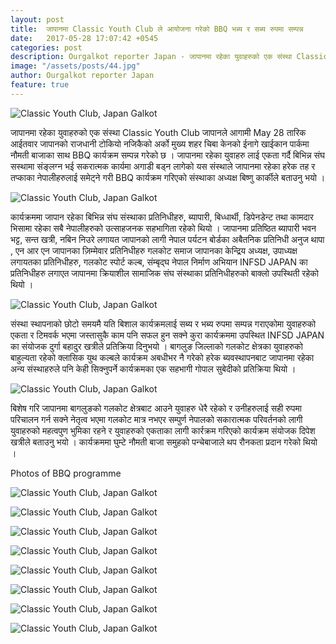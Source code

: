 ```yaml
---
layout: post
title:  जापानमा Classic Youth Club ले आयोजना गरेको BBQ भब्य र सब्य रुपमा सम्पन्न 
date:   2017-05-28 17:07:42 +0545
categories: post
description: Ourgalkot reporter Japan - जापानमा रहेका युवाहरुको एक संस्था Classic Youth Club जापानले आगामी May 28 तारिक आईतवार जापानको राजधानी टोकियो नजिकैको अर्को मुख्य शहर चिबा केनको ईनागे खाईकान पार्कमा नौमती बाजाका साथ BBQ कार्यक्रम सम्पन्न गरेको छ । जापानमा रहेका युवाहरु लाई एकता गर्दै बिभिन्न संघ सस्थामा संङ्लग्न  भई सकरात्मक कार्यमा अगाडी बड्न लागेको यस संस्थाले जापानमा रहेका हरेक तह र तप्काका नेपालीहरुलाई समेट्ने गरी BBQ कार्यक्रम गरिएको संस्थाका अध्यक्ष बिष्णु कार्कीले बताउनु भयो । ...| Galkot News, Khabar, Information
image: "/assets/posts/44.jpg"
author: Ourgalkot reporter Japan
feature: true
---
```


 
<img src="/assets/posts/11.jpg" alt="Classic Youth Club, Japan Galkot">


जापानमा रहेका युवाहरुको एक संस्था Classic Youth Club जापानले आगामी May 28 तारिक आईतवार जापानको राजधानी टोकियो नजिकैको अर्को मुख्य शहर चिबा केनको ईनागे खाईकान पार्कमा नौमती बाजाका साथ BBQ कार्यक्रम सम्पन्न गरेको छ । 
जापानमा रहेका युवाहरु लाई एकता गर्दै बिभिन्न संघ सस्थामा संङ्लग्न  भई सकरात्मक कार्यमा अगाडी बड्न लागेको यस संस्थाले जापानमा रहेका हरेक तह र तप्काका नेपालीहरुलाई समेट्ने गरी BBQ कार्यक्रम गरिएको संस्थाका अध्यक्ष बिष्णु कार्कीले बताउनु भयो । 


<img src="/assets/posts/22.jpg" alt="Classic Youth Club, Japan Galkot">

कार्यक्रममा जापान रहेका बिभिन्न संघ संस्थाका प्रतिनिधीहरु, ब्यापारी, बिध्धार्थी,  डिपेनडेन्ट तथा कामदार भिसामा रहेका सबै नेपालीहरुको उत्साहजनक सहभागिता रहेको थियो । जापानमा प्रतिष्ठित ब्यापारी भवन भट्ट, सन्त खत्री, नबिन निउरे लगायत जापानको लागी नेपाल पर्यटन बोर्डका अबैतनिक प्रतिनिधी अनुज थापा , एन आर एन जापानका ज़िम्मेवार प्रतिनिधीहरु गलकोट समाज जापानका केन्द्रिय अध्यक्ष, उपाध्यक्ष लगायतका प्रतिनिधीहरु, गलकोट स्पोर्ट कल्ब, संम्बृद्घ नेपाल निर्माण अभियान INFSD JAPAN का प्रतिनिधीहरु लगाएत जापानमा क्रियाशील सामाजिक संघ संस्थाका प्रतिनिधीहरुको बाक्लो उपस्थिती रहेको थियो ।
 
<img src="/assets/posts/33.jpg" alt="Classic Youth Club, Japan Galkot">

संस्था स्थापनाको छोटो समयमै यति बिशाल कार्यक्रमलाई सब्य र भब्य रुपमा सम्पन्न गराएकोमा युवाहरुको एकता र टिमवर्क भएमा जस्तासुकै काम पनि सफल हुन सक्ने कुरा कार्यक्रममा उपस्थित INFSD JAPAN का संयोजक दुर्गा बहादुर खत्रीले प्रतिक्रिया दिनुभयो । बागलुङ जिल्लाको गलकोट क्षेत्रका युवाहरुको बाहुल्यता रहेको क्लासिक युथ कल्बले कार्यक्रम अबधीभर नै गरेको हरेक ब्यवस्थापनबाट जापानमा रहेका अन्य संस्थाहरुले पनि केही सिक्नुपर्ने कार्यक्रमका एक सहभागी गोपाल सुबेदीको प्रतिक्रिया थियो । 

<img src="/assets/posts/44.jpg" alt="Classic Youth Club, Japan Galkot">

बिशेष गरि जापानमा बागलुङको गलकोट क्षेत्रबाट आउने युवाहरु धेरै रहेको र उनीहरुलाई सही रुपमा परिचालन गर्न सक्ने नेतृत्व भएमा गलकोट मात्र नभएर सम्पुर्ण नेपालको सकारात्मक परिवर्तनको लागी युवाहरुको महत्वपुण भुमिका रहने र युवाहरुको एकताका लागी कार्रक्रम गरिएको कार्यक्रम संयोजक दिपेश खत्रीले बताउनु भयो । 
कार्यक्रममा घुम्टे नौमती बाजा समुहको पन्चेबाजाले थप रौनकता प्रदान गरेको थियो ।


Photos of BBQ programme

<img src="/assets/posts/55.jpg" alt="Classic Youth Club, Japan Galkot"><br>

<img src="/assets/posts/66.jpg" alt="Classic Youth Club, Japan Galkot"><br>

<img src="/assets/posts/77.jpg" alt="Classic Youth Club, Japan Galkot"><br>

<img src="/assets/posts/88.jpg" alt="Classic Youth Club, Japan Galkot"><br>

<img src="/assets/posts/99.jpg" alt="Classic Youth Club, Japan Galkot"><br>

<img src="/assets/posts/10.jpg" alt="Classic Youth Club, Japan Galkot"><br>

<img src="/assets/posts/111.jpg" alt="Classic Youth Club, Japan Galkot"><br>

<img src="/assets/posts/112.jpg" alt="Classic Youth Club, Japan Galkot"><br>
